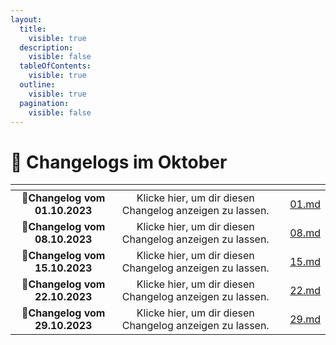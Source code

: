 ```yaml
---
layout:
  title:
    visible: true
  description:
    visible: false
  tableOfContents:
    visible: true
  outline:
    visible: true
  pagination:
    visible: false
---
```


# 📅 Changelogs im Oktober

<table data-view="cards"><thead><tr><th align="center"></th><th align="center"></th><th></th><th data-hidden data-card-target data-type="content-ref"></th></tr></thead><tbody><tr><td align="center">📝<strong>Changelog vom 01.10.2023</strong></td><td align="center">Klicke hier, um dir diesen Changelog anzeigen zu lassen.</td><td></td><td><a href="01.md">01.md</a></td></tr><tr><td align="center">📝<strong>Changelog vom 08.10.2023</strong></td><td align="center">Klicke hier, um dir diesen Changelog anzeigen zu lassen.</td><td></td><td><a href="08.md">08.md</a></td></tr><tr><td align="center">📝<strong>Changelog vom 15.10.2023</strong></td><td align="center">Klicke hier, um dir diesen Changelog anzeigen zu lassen.</td><td></td><td><a href="15.md">15.md</a></td></tr><tr><td align="center">📝<strong>Changelog vom 22.10.2023</strong></td><td align="center">Klicke hier, um dir diesen Changelog anzeigen zu lassen.</td><td></td><td><a href="22.md">22.md</a></td></tr><tr><td align="center">📝<strong>Changelog vom 29.10.2023</strong></td><td align="center">Klicke hier, um dir diesen Changelog anzeigen zu lassen.</td><td></td><td><a href="29.md">29.md</a></td></tr></tbody></table>
